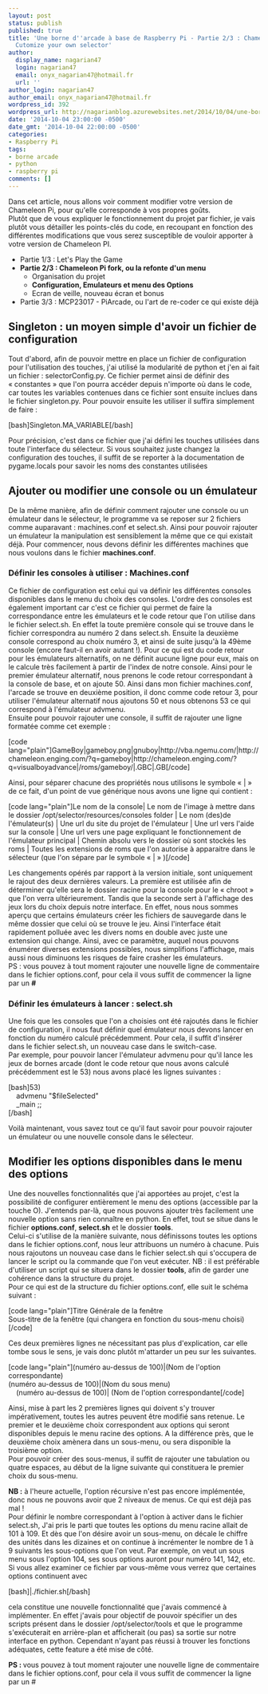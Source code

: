 ```yaml
---
layout: post
status: publish
published: true
title: 'Une borne d''arcade à base de Raspberry Pi - Partie 2/3 : Chameleon Pi fork,
  Cutomize your own selector'
author:
  display_name: nagarian47
  login: nagarian47
  email: onyx_nagarian47@hotmail.fr
  url: ''
author_login: nagarian47
author_email: onyx_nagarian47@hotmail.fr
wordpress_id: 392
wordpress_url: http://nagarianblog.azurewebsites.net/2014/10/04/une-borne-darcade-base-de-raspberry-pi/
date: '2014-10-04 23:00:00 -0500'
date_gmt: '2014-10-04 22:00:00 -0500'
categories:
- Raspberry Pi
tags:
- borne arcade
- python
- raspberry pi
comments: []
---
```

<p>Dans cet article, nous allons voir comment modifier votre version de Chameleon Pi, pour qu'elle corresponde à vos propres goûts.<br />
Plutôt que de vous expliquer le fonctionnement du projet par fichier, je vais plutôt vous détailler les points-clés du code, en recoupant en fonction des différentes modifications que vous serez susceptible de vouloir apporter à votre version de Chameleon PI.<br />
<!--more--></p>
<ul>
<li>Partie 1/3 : Let's Play the Game</li>
<li><strong>Partie 2/3 : Chameleon Pi fork, ou la refonte d'un menu</strong>
<ul>
<li>Organisation du projet</li>
<li><strong>Configuration, Emulateurs et menu des Options</strong></li>
<li>Ecran de veille, nouveau écran et bonus</li>
</ul>
</li>
<li>Partie 3/3 : MCP23017 - PiArcade, ou l'art de re-coder ce qui existe déjà</li>
</ul>
<h2>Singleton : un moyen simple d'avoir un fichier de configuration</h2>
<p>Tout d'abord, afin de pouvoir mettre en place un fichier de configuration pour l'utilisation des touches, j'ai utilisé la modularité de python et j'en ai fait un fichier : selectorConfig.py. Ce fichier permet ainsi de définir des « constantes » que l'on pourra accéder depuis n'importe où dans le code, car toutes les variables contenues dans ce fichier sont ensuite inclues dans le fichier singleton.py. Pour pouvoir ensuite les utiliser il suffira simplement de faire :</p>
<p>[bash]Singleton.MA_VARIABLE[/bash]</p>
<p>Pour précision, c'est dans ce fichier que j'ai défini les touches utilisées dans toute l'interface du sélecteur. Si vous souhaitez juste changez la configuration des touches, il suffit de se reporter à la documentation de pygame.locals pour savoir les noms des constantes utilisées</p>
<h2>Ajouter ou modifier une console ou un émulateur</h2>
<p>De la même manière, afin de définir comment rajouter une console ou un émulateur dans le sélecteur, le programme va se reposer sur 2 fichiers comme auparavant : machines.conf et select.sh. Ainsi pour pouvoir rajouter un émulateur la manipulation est sensiblement la même que ce qui existait déjà. Pour commencer, nous devons définir les différentes machines que nous voulons dans le fichier <strong>machines.conf</strong>.</p>
<h3>Définir les consoles à utiliser : Machines.conf</h3>
<p>Ce fichier de configuration est celui qui va définir les différentes consoles disponibles dans le menu du choix des consoles. L'ordre des consoles est également important car c'est ce fichier qui permet de faire la correspondance entre les émulateurs et le code retour que l'on utilise dans le fichier select.sh. En effet la toute première console qui se trouve dans le fichier correspondra au numéro 2 dans select.sh. Ensuite la deuxième console correspond au choix numéro 3, et ainsi de suite jusqu'à la 49ème console (encore faut-il en avoir autant !). Pour ce qui est du code retour pour les émulateurs alternatifs, on ne définit aucune ligne pour eux, mais on le calcule très facilement à partir de l'index de notre console. Ainsi pour le premier émulateur alternatif, nous prenons le code retour correspondant à la console de base, et on ajoute 50. Ainsi dans mon fichier machines.conf, l'arcade se trouve en deuxième position, il donc comme code retour 3, pour utiliser l'émulateur alternatif nous ajoutons 50 et nous obtenons 53 ce qui correspond à l'émulateur advmenu.<br />
Ensuite pour pouvoir rajouter une console, il suffit de rajouter une ligne formatée comme cet exemple :</p>
<p>[code lang="plain"]GameBoy|gameboy.png|gnuboy|http://vba.ngemu.com/|http://chameleon.enging.com/?q=gameboy|http://chameleon.enging.com/?q=visualboyadvance|/roms/gameboy/|.GBC|.GB[/code]</p>
<p>Ainsi, pour séparer chacune des propriétés nous utilisons le symbole « | » de ce fait, d'un point de vue générique nous avons une ligne qui contient :</p>
<p>[code lang="plain"]Le nom de la console| Le nom de l'image à mettre dans le dossier /opt/selector/resources/consoles folder | Le nom (des)de l'émulateur(s) | Une url du site du projet de l'émulateur | Une url vers l'aide sur la console | Une url vers une page expliquant le fonctionnement de l'émulateur principal | Chemin absolu vers le dossier où sont stockés les roms | Toutes les extensions de roms que l'on autorise à apparaitre dans le sélecteur (que l'on sépare par le symbole « | » )[/code]</p>
<p>Les changements opérés par rapport à la version initiale, sont uniquement le rajout des deux dernières valeurs. La première est utilisée afin de déterminer qu'elle sera le dossier racine pour la console pour le « chroot » que l'on verra ultérieurement. Tandis que la seconde sert à l'affichage des jeux lors du choix depuis notre interface. En effet, nous nous sommes aperçu que certains émulateurs créer les fichiers de sauvegarde dans le même dossier que celui où se trouve le jeu. Ainsi l'interface était rapidement polluée avec les divers noms en double avec juste une extension qui change. Ainsi, avec ce paramètre, auquel nous pouvons énumérer diverses extensions possibles, nous simplifions l'affichage, mais aussi nous diminuons les risques de faire crasher les émulateurs.<br />
PS : vous pouvez à tout moment rajouter une nouvelle ligne de commentaire dans le fichier options.conf, pour cela il vous suffit de commencer la ligne par un <strong>#</strong></p>
<h3>Définir les émulateurs à lancer : select.sh</h3>
<p>Une fois que les consoles que l'on a choisies ont été rajoutés dans le fichier de configuration, il nous faut définir quel émulateur nous devons lancer en fonction du numéro calculé précédemment. Pour cela, il suffit d'insérer dans le fichier select.sh, un nouveau case dans le switch-case.<br />
Par exemple, pour pouvoir lancer l'émulateur advmenu pour qu'il lance les jeux de bornes arcade (dont le code retour que nous avons calculé précédemment est le 53) nous avons placé les lignes suivantes :</p>
<p>[bash]53)<br />
    advmenu &quot;$fileSelected&quot;<br />
    _main ;;<br />
[/bash]</p>
<p>Voilà maintenant, vous savez tout ce qu'il faut savoir pour pouvoir rajouter un émulateur ou une nouvelle console dans le sélecteur.</p>
<h2>Modifier les options disponibles dans le menu des options</h2>
<p>Une des nouvelles fonctionnalités que j'ai apportées au projet, c'est la possibilité de configurer entièrement le menu des options (accessible par la touche O). J'entends par-là, que nous pouvons ajouter très facilement une nouvelle option sans rien connaître en python. En effet, tout se situe dans le fichier <strong>options.conf</strong>, <strong>select.sh</strong> et le dossier <strong>tools</strong>.<br />
Celui-ci s'utilise de la manière suivante, nous définissons toutes les options dans le fichier options.conf, nous leur attribuons un numéro à chacune. Puis nous rajoutons un nouveau case dans le fichier select.sh qui s'occupera de lancer le script ou la commande que l'on veut exécuter. NB : il est préférable d'utiliser un script qui se situera dans le dossier <strong>tools</strong>, afin de garder une cohérence dans la structure du projet.<br />
Pour ce qui est de la structure du fichier options.conf, elle suit le schéma suivant :</p>
<p>[code lang="plain"]Titre Générale de la fenêtre<br />
Sous-titre de la fenêtre (qui changera en fonction du sous-menu choisi)<br />
[/code]</p>
<p>Ces deux premières lignes ne nécessitant pas plus d'explication, car elle tombe sous le sens, je vais donc plutôt m'attarder un peu sur les suivantes.</p>
<p>[code lang="plain"](numéro au-dessus de 100)|(Nom de l'option correspondante)<br />
(numéro au-dessus de 100)|(Nom du sous menu)<br />
    (numéro au-dessus de 100)| (Nom de l'option correspondante[/code]</p>
<p>Ainsi, mise à part les 2 premières lignes qui doivent s'y trouver impérativement, toutes les autres peuvent être modifié sans retenue. Le premier et le deuxième choix correspondent aux options qui seront disponibles depuis le menu racine des options. A la différence près, que le deuxième choix amènera dans un sous-menu, ou sera disponible la troisième option.<br />
Pour pouvoir créer des sous-menus, il suffit de rajouter une tabulation ou quatre espaces, au début de la ligne suivante qui constituera le premier choix du sous-menu.</p>
<p><strong>NB :</strong> à l'heure actuelle, l'option récursive n'est pas encore implémentée, donc nous ne pouvons avoir que 2 niveaux de menus. Ce qui est déjà pas mal !<br />
Pour définir le nombre correspondant à l'option à activer dans le fichier select.sh, J'ai pris le parti que toutes les options du menu racine allait de 101 à 109. Et dès que l'on désire avoir un sous-menu, on décale le chiffre des unités dans les dizaines et on continue à incrémenter le nombre de 1 à 9 suivants les sous-options que l'on veut. Par exemple, on veut un sous menu sous l'option 104, ses sous options auront pour numéro 141, 142, etc.<br />
Si vous allez examiner ce fichier par vous-même vous verrez que certaines options continuent avec</p>
<p>[bash]|./fichier.sh[/bash]</p>
<p>cela constitue une nouvelle fonctionnalité que j'avais commencé à implémenter. En effet j'avais pour objectif de pouvoir spécifier un des scripts présent dans le dossier /opt/selector/tools et que le programme s'exécuterait en arrière-plan et afficherait (ou pas) sa sortie sur notre interface en python. Cependant n'ayant pas réussi à trouver les fonctions adéquates, cette feature a été mise de côté.</p>
<p><b>PS : </b>vous pouvez à tout moment rajouter une nouvelle ligne de commentaire dans le fichier options.conf, pour cela il vous suffit de commencer la ligne par un #</p>
